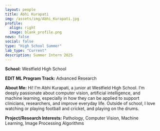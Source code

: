 ```yaml
---
layout: people
title: Abhi Kurapati
img: /assets/img/Abhi_Kurapati.jpg
profile:
  align: right
  image: blank_profile.png
news: false
social: false
type: "High School Summer"
lab_type: "Current"
description: Summer Intern 2025
---
```


**School:** Westfield High School

**EDIT ML Program Track:**
Advanced Research

**About Me:**
Hi! I’m Abhi Kurapati, a junior at Westfield High School. I’m deeply passionate about computer vision, artificial intelligence, and machine learning, especially in how they can be applied to support clinicians, researchers, and improve everyday life. Outside of school, I love watching or playing football and cricket, and playing on the drums.

**Project/Research Interests:**
Pathology, Computer Vision, Machine Learning, Image Processing Algorithms
    